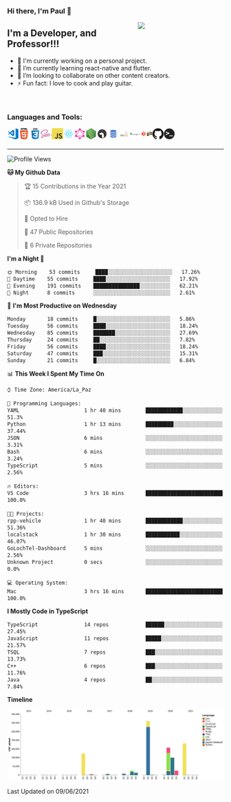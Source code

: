 ### Hi there, I'm Paul 👋
<img align='right' src='https://media.giphy.com/media/bcKmIWkUMCjVm/giphy.gif' width='200"'>

## I'm a Developer, and Professor!!!
- 🔭 I'm currently working on a personal project. 
- 🌱 I’m currently learning react-native and flutter. 
- 👯 I’m looking to collaborate on other content creators. 
- ⚡ Fun fact: I love to cook and play guitar. 
<br/>

### Languages and Tools:
[<img align="left" alt="Visual Studio Code" width="26px" src="https://raw.githubusercontent.com/github/explore/80688e429a7d4ef2fca1e82350fe8e3517d3494d/topics/visual-studio-code/visual-studio-code.png" />][webdevplaylist]
[<img align="left" alt="HTML5" width="26px" src="https://raw.githubusercontent.com/github/explore/80688e429a7d4ef2fca1e82350fe8e3517d3494d/topics/html/html.png" />][webdevplaylist]
[<img align="left" alt="CSS3" width="26px" src="https://raw.githubusercontent.com/github/explore/80688e429a7d4ef2fca1e82350fe8e3517d3494d/topics/css/css.png" />][cssplaylist]
[<img align="left" alt="Sass" width="26px" src="https://raw.githubusercontent.com/github/explore/80688e429a7d4ef2fca1e82350fe8e3517d3494d/topics/sass/sass.png" />][cssplaylist]
[<img align="left" alt="JavaScript" width="26px" src="https://raw.githubusercontent.com/github/explore/80688e429a7d4ef2fca1e82350fe8e3517d3494d/topics/javascript/javascript.png" />][jsplaylist]
[<img align="left" alt="React" width="26px" src="https://raw.githubusercontent.com/github/explore/80688e429a7d4ef2fca1e82350fe8e3517d3494d/topics/react/react.png" />][reactplaylist]
[<img align="left" alt="GraphQL" width="26px" src="https://raw.githubusercontent.com/github/explore/80688e429a7d4ef2fca1e82350fe8e3517d3494d/topics/graphql/graphql.png" />][webdevplaylist]
[<img align="left" alt="Node.js" width="26px" src="https://raw.githubusercontent.com/github/explore/80688e429a7d4ef2fca1e82350fe8e3517d3494d/topics/nodejs/nodejs.png" />][webdevplaylist]
[<img align="left" alt="Deno" width="26px" src="https://raw.githubusercontent.com/github/explore/361e2821e2dea67711cde99c9c40ed357061cf27/topics/deno/deno.png" />][webdevplaylist]
[<img align="left" alt="SQL" width="26px" src="https://raw.githubusercontent.com/github/explore/80688e429a7d4ef2fca1e82350fe8e3517d3494d/topics/sql/sql.png" />][webdevplaylist]
[<img align="left" alt="MySQL" width="26px" src="https://raw.githubusercontent.com/github/explore/80688e429a7d4ef2fca1e82350fe8e3517d3494d/topics/mysql/mysql.png" />][webdevplaylist]
[<img align="left" alt="MongoDB" width="26px" src="https://raw.githubusercontent.com/github/explore/80688e429a7d4ef2fca1e82350fe8e3517d3494d/topics/mongodb/mongodb.png" />][webdevplaylist]
[<img align="left" alt="Git" width="26px" src="https://raw.githubusercontent.com/github/explore/80688e429a7d4ef2fca1e82350fe8e3517d3494d/topics/git/git.png" />][webdevplaylist]
[<img align="left" alt="GitHub" width="26px" src="https://raw.githubusercontent.com/github/explore/78df643247d429f6cc873026c0622819ad797942/topics/github/github.png" />][webdevplaylist]
[<img align="left" alt="Terminal" width="26px" src="https://raw.githubusercontent.com/github/explore/80688e429a7d4ef2fca1e82350fe8e3517d3494d/topics/terminal/terminal.png" />][webdevplaylist]

<br />
<br />

---

<!--START_SECTION:waka-->
![Profile Views](http://img.shields.io/badge/Profile%20Views-8-blue)

**🐱 My Github Data** 

> 🏆 15 Contributions in the Year 2021
 > 
> 📦 136.9 kB Used in Github's Storage 
 > 
> 💼 Opted to Hire
 > 
> 📜 47 Public Repositories 
 > 
> 🔑 6 Private Repositories  
 > 
**I'm a Night 🦉** 

```text
🌞 Morning    53 commits     ████░░░░░░░░░░░░░░░░░░░░░   17.26% 
🌆 Daytime    55 commits     ████░░░░░░░░░░░░░░░░░░░░░   17.92% 
🌃 Evening    191 commits    ███████████████░░░░░░░░░░   62.21% 
🌙 Night      8 commits      ░░░░░░░░░░░░░░░░░░░░░░░░░   2.61%

```
📅 **I'm Most Productive on Wednesday** 

```text
Monday       18 commits     █░░░░░░░░░░░░░░░░░░░░░░░░   5.86% 
Tuesday      56 commits     ████░░░░░░░░░░░░░░░░░░░░░   18.24% 
Wednesday    85 commits     ███████░░░░░░░░░░░░░░░░░░   27.69% 
Thursday     24 commits     ██░░░░░░░░░░░░░░░░░░░░░░░   7.82% 
Friday       56 commits     ████░░░░░░░░░░░░░░░░░░░░░   18.24% 
Saturday     47 commits     ███░░░░░░░░░░░░░░░░░░░░░░   15.31% 
Sunday       21 commits     █░░░░░░░░░░░░░░░░░░░░░░░░   6.84%

```


📊 **This Week I Spent My Time On** 

```text
⌚︎ Time Zone: America/La_Paz

💬 Programming Languages: 
YAML                     1 hr 40 mins        ████████████░░░░░░░░░░░░░   51.3% 
Python                   1 hr 13 mins        █████████░░░░░░░░░░░░░░░░   37.44% 
JSON                     6 mins              ░░░░░░░░░░░░░░░░░░░░░░░░░   3.31% 
Bash                     6 mins              ░░░░░░░░░░░░░░░░░░░░░░░░░   3.24% 
TypeScript               5 mins              ░░░░░░░░░░░░░░░░░░░░░░░░░   2.56%

🔥 Editors: 
VS Code                  3 hrs 16 mins       █████████████████████████   100.0%

🐱‍💻 Projects: 
rpp-vehicle              1 hr 40 mins        ████████████░░░░░░░░░░░░░   51.36% 
localstack               1 hr 30 mins        ███████████░░░░░░░░░░░░░░   46.07% 
GoLochTel-Dashboard      5 mins              ░░░░░░░░░░░░░░░░░░░░░░░░░   2.56% 
Unknown Project          0 secs              ░░░░░░░░░░░░░░░░░░░░░░░░░   0.0%

💻 Operating System: 
Mac                      3 hrs 16 mins       █████████████████████████   100.0%

```

**I Mostly Code in TypeScript** 

```text
TypeScript               14 repos            ██████░░░░░░░░░░░░░░░░░░░   27.45% 
JavaScript               11 repos            █████░░░░░░░░░░░░░░░░░░░░   21.57% 
TSQL                     7 repos             ███░░░░░░░░░░░░░░░░░░░░░░   13.73% 
C++                      6 repos             ███░░░░░░░░░░░░░░░░░░░░░░   11.76% 
Java                     4 repos             ██░░░░░░░░░░░░░░░░░░░░░░░   7.84%

```


**Timeline**

![Chart not found](https://raw.githubusercontent.com/PaulLandaeta/PaulLandaeta/master/charts/bar_graph.png) 


 Last Updated on 09/06/2021
<!--END_SECTION:waka-->


[webdevplaylist]: https
[jsplaylist]: https
[cssplaylist]: https
[reactplaylist]: https